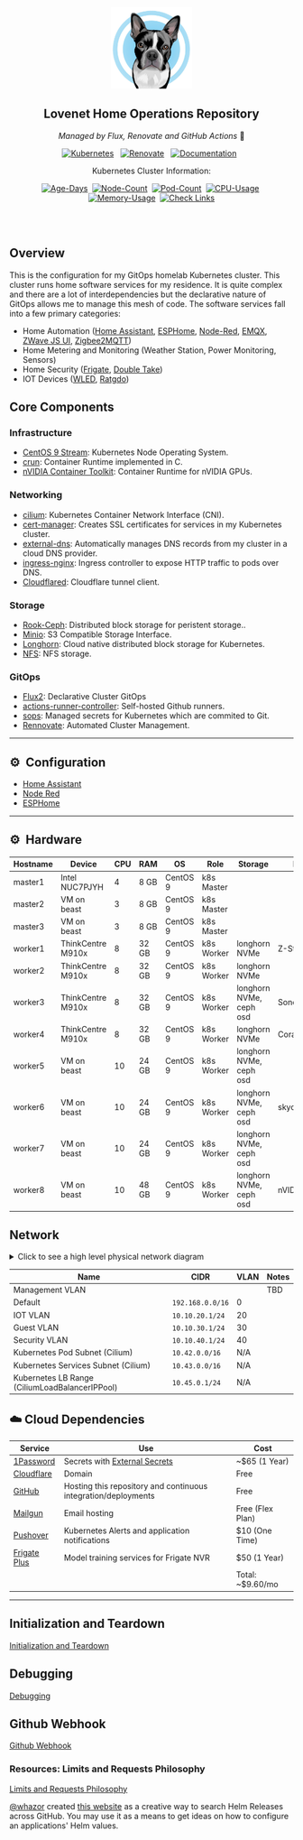 <div align="center">

<img src="https://github.com/rwlove/home-ops/blob/870b6ed06e5700d2c0766d712f134da86de39b2e/docs/assets/Cosmo.jpg?raw=true" width="144px" height="144px"/>

## Lovenet Home Operations Repository

_Managed by Flux, Renovate and GitHub Actions_ :robot:

[![Kubernetes](https://img.shields.io/endpoint?url=https%3A%2F%2Fkromgo.thesteamedcrab.com%2Fquery%3Fformat%3Dendpoint%26metric%3Dkubernetes_version&style=for-the-badge&logo=kubernetes&logoColor=white&color=blue&label=%20)](https://github.com/kashalls/kromgo/)&nbsp;&nbsp;
[![Renovate](https://img.shields.io/github/actions/workflow/status/rwlove/home-ops/renovate.yaml?branch=main&label=&logo=renovatebot&style=for-the-badge&color=blue)](https://github.com/rwlove/home-ops/actions/workflows/renovate.yaml)&nbsp;&nbsp;
[![Documentation](https://img.shields.io/badge/documentation-blue?&style=for-the-badge)](https://rwlove.github.io/home-ops/)&nbsp;&nbsp;

Kubernetes Cluster Information:

[![Age-Days](https://img.shields.io/endpoint?url=https%3A%2F%2Fkromgo.thesteamedcrab.com%2Fquery%3Fformat%3Dendpoint%26metric%3Dcluster_age_days&style=flat-square&label=Age)](https://github.com/kashalls/kromgo/)&nbsp;
[![Node-Count](https://img.shields.io/endpoint?url=https%3A%2F%2Fkromgo.thesteamedcrab.com%2Fquery%3Fformat%3Dendpoint%26metric%3Dcluster_node_count&style=flat-square&label=Nodes)](https://github.com/kashalls/kromgo/)&nbsp;
[![Pod-Count](https://img.shields.io/endpoint?url=https%3A%2F%2Fkromgo.thesteamedcrab.com%2Fquery%3Fformat%3Dendpoint%26metric%3Dcluster_pod_count&style=flat-square&label=Pods)](https://github.com/kashalls/kromgo/)&nbsp;
[![CPU-Usage](https://img.shields.io/endpoint?url=https%3A%2F%2Fkromgo.thesteamedcrab.com%2Fquery%3Fformat%3Dendpoint%26metric%3Dcluster_cpu_usage&style=flat-square&label=CPU)](https://github.com/kashalls/kromgo/)&nbsp;
[![Memory-Usage](https://img.shields.io/endpoint?url=https%3A%2F%2Fkromgo.thesteamedcrab.com%2Fquery%3Fformat%3Dendpoint%26metric%3Dcluster_memory_usage&style=flat-square&label=Memory)](https://github.com/kashalls/kromgo/)&nbsp;
[![Check Links](https://github.com/rwlove/home-ops/actions/workflows/lychee.yaml/badge.svg)](https://github.com/rwlove/home-ops/actions/workflows/lychee.yaml)

</div>
<br><br>

## Overview
This is the configuration for my GitOps homelab Kubernetes cluster. This cluster runs home software services for my residence. It is quite complex and there are a lot of interdependencies but the declarative nature of GitOps allows me to manage this mesh of code. The software services fall into a few primary categories:
* Home Automation ([Home Assistant](https://www.home-assistant.io/), [ESPHome](https://esphome.io/), [Node-Red](https://github.com/node-red/node-red), [EMQX](https://github.com/emqx/emqx), [ZWave JS UI](https://github.com/zwave-js/zwave-js-ui), [Zigbee2MQTT](https://www.zigbee2mqtt.io/))
* Home Metering and Monitoring (Weather Station, Power Monitoring, Sensors)
* Home Security ([Frigate](https://frigate.video/), [Double Take](https://github.com/jakowenko/double-take))
* IOT Devices ([WLED](https://kno.wled.ge/), [Ratgdo](https://github.com/PaulWieland/ratgdo))

## Core Components
### Infrastructure
- [CentOS 9 Stream](https://www.centos.org/centos-stream/): Kubernetes Node Operating System.
- [crun](https://github.com/containers/crun): Container Runtime implemented in C.
- [nVIDIA Container Toolkit](https://github.com/NVIDIA/nvidia-container-toolkit): Container Runtime for nVIDIA GPUs.

### Networking
- [cilium](https://cilium.io): Kubernetes Container Network Interface (CNI).
- [cert-manager](https://cert-manager.io/docs): Creates SSL certificates for services in my Kubernetes cluster.
- [external-dns](https://github.com/kubernetes-sigs/external-dns): Automatically manages DNS records from my cluster in a cloud DNS provider.
- [ingress-nginx](https://github.com/kubernetes/ingress-nginx): Ingress controller to expose HTTP traffic to pods over DNS.
- [Cloudflared](https://github.com/cloudflare/cloudflared): Cloudflare tunnel client.

### Storage
- [Rook-Ceph](https://github.com/rook/rook): Distributed block storage for peristent storage..
- [Minio](https://min.io/): S3 Compatible Storage Interface.
- [Longhorn](https://longhorn.io/): Cloud native distributed block storage for Kubernetes.
- [NFS](https://github.com/kubernetes-sigs/nfs-subdir-external-provisioner): NFS storage.

### GitOps
- [Flux2](https://github.com/fluxcd/flux2): Declarative Cluster GitOps
- [actions-runner-controller](https://github.com/actions/actions-runner-controller): Self-hosted Github runners.
- [sops](https://toolkit.fluxcd.io/guides/mozilla-sops/): Managed secrets for Kubernetes which are commited to Git.
- [Rennovate](https://github.com/renovatebot/renovate): Automated Cluster Management.

---

## :gear:&nbsp; Configuration
- [Home Assistant](https://github.com/rwlove/home-assistant-config)
- [Node Red](https://github.com/rwlove/node-red-hass-flows)
- [ESPHome](https://github.com/rwlove/esphome_config)

---

## :gear:&nbsp; Hardware

| Hostname  | Device            | CPU | RAM    | OS       |Role        | Storage                 | IOT        | Network      |
| --------- | ----------------- | --- | ------ | -------- | ---------- | ----------------------- | ---------- | ------------ |
| master1   | Intel NUC7PJYH    | 4   | 8  GB  | CentOS 9 | k8s Master |                         |            |              |
| master2   | VM on beast       | 3   | 8  GB  | CentOS 9 | k8s Master |                         |            |              |
| master3   | VM on beast       | 3   | 8  GB  | CentOS 9 | k8s Master |                         |            |              |
| worker1   | ThinkCentre M910x | 8   | 32 GB  | CentOS 9 | k8s Worker | longhorn NVMe           | Z-Stick 7  | iot/sec-vlan |
| worker2   | ThinkCentre M910x | 8   | 32 GB  | CentOS 9 | k8s Worker | longhorn NVMe           |            | iot/sec-vlan |
| worker3   | ThinkCentre M910x | 8   | 32 GB  | CentOS 9 | k8s Worker | longhorn NVMe, ceph osd | Sonoff     | iot/sec-vlan |
| worker4   | ThinkCentre M910x | 8   | 32 GB  | CentOS 9 | k8s Worker | longhorn NVMe           | Coral USB  | iot/sec-vlan |
| worker5   | VM on beast       | 10  | 24 GB  | CentOS 9 | k8s Worker | longhorn NVMe, ceph osd |            | iot/sec-vlan |
| worker6   | VM on beast       | 10  | 24 GB  | CentOS 9 | k8s Worker | longhorn NVMe, ceph osd | skyconnect | iot/sec-vlan |
| worker7   | VM on beast       | 10  | 24 GB  | CentOS 9 | k8s Worker | longhorn NVMe, ceph osd |            | iot/sec-vlan |
| worker8   | VM on beast       | 10  | 48 GB  | CentOS 9 | k8s Worker | longhorn NVMe, ceph osd | nVIDIA P40 | iot/sec-vlan |

## Network
<details>
  <summary>Click to see a high level physical network diagram</summary>

  <img src="https://github.com/rwlove/home-ops/blob/5d052422d64299f22c499d7bd2768f1ac58e71f6/docs/assets/physical-network-diagram.jpg" align="center" width="600px" alt="dns"/>
</details>

| Name                                           | CIDR                       | VLAN | Notes |
|------------------------------------------------|----------------------------| ---- | ----- |
| Management VLAN                                |                            |      | TBD   |
| Default                                        | `192.168.0.0/16`           |  0   |       |
| IOT VLAN                                       | `10.10.20.1/24`            | 20   |       |
| Guest VLAN                                     | `10.10.30.1/24`            | 30   |       |
| Security VLAN                                  | `10.10.40.1/24`            | 40   |       |
| Kubernetes Pod Subnet (Cilium)                 | `10.42.0.0/16`             | N/A  |       |
| Kubernetes Services Subnet (Cilium)            | `10.43.0.0/16`             | N/A  |       |
| Kubernetes LB Range (CiliumLoadBalancerIPPool) | `10.45.0.1/24`             | N/A  |       |

## ☁️ Cloud Dependencies

| Service                                         | Use                                                               | Cost             |
|-------------------------------------------------|-------------------------------------------------------------------|------------------|
| [1Password](https://1password.com/)             | Secrets with [External Secrets](https://external-secrets.io/)     | ~$65 (1 Year)    |
| [Cloudflare](https://www.cloudflare.com/)       | Domain                                                            | Free             |
| [GitHub](https://github.com/)                   | Hosting this repository and continuous integration/deployments    | Free             |
| [Mailgun](https://www.mailgun.com/)             | Email hosting                                                     | Free (Flex Plan) |
| [Pushover](https://pushover.net/)               | Kubernetes Alerts and application notifications                   | $10 (One Time)   |
| [Frigate Plus](https://plus.frigate.video/)     | Model training services for Frigate NVR                           | $50 (1 Year)     |
|                                                 |                                                                   | Total: ~$9.60/mo

---

## Initialization and Teardown

[Initialization and Teardown](https://rwlove.github.io/home-ops/init_teardown.html)

## Debugging

[Debugging](https://rwlove.github.io/home-ops/debugging.html)

## Github Webhook

[Github Webhook](https://rwlove.github.io/home-ops/github_webhook.html)

### Resources: Limits and Requests Philosophy

[Limits and Requests Philosophy](https://rwlove.github.io/home-ops/limits.html)

 [@whazor](https://github.com/whazor) created [this website](https://nanne.dev/k8s-at-home-search/) as a creative way to search Helm Releases across GitHub. You may use it as a means to get ideas on how to configure an applications' Helm values.
